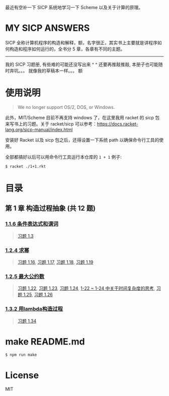最近有空补一下 SICP 系统地学习一下 Scheme 以及关于计算的原理。

# MY SICP ANSWERS

SICP 全称计算机程序的构造和解释，额，名字很正，其实书上主要就是讲程序如何构造和程序如何运行的，全书分 5 章，各章有不同的主题。

------

我的 SICP 习题册, 有些难的可能还没写出来 ^ ^ 还要再推敲推敲, 本册子也可能随时弃坑。。。 就像我的草稿本一样。。。 额

# 使用说明

> We no longer support OS/2, DOS, or Windows.

此外，MIT/Scheme 目前不再支持 windows 了，在这里我用 racket 的 sicp 包来写书上的习题。关于 racket/sicp 可以参考：https://docs.racket-lang.org/sicp-manual/index.html

安装好 Racket 以及 sicp 包之后，还得设置一下系统 path 以确保命令行工具的使用。

全部都搞好以后可以用命令行工具运行本仓库的 `1 + 1` 例子:

``` bash 
$ racket ./1+1.rkt
```


# 目录

## 第 1 章 构造过程抽象 (共 12 题)

### [1.1.6 条件表达式和谓词](./src/%E7%AC%AC%201%20%E7%AB%A0%20%E6%9E%84%E9%80%A0%E8%BF%87%E7%A8%8B%E6%8A%BD%E8%B1%A1/1.1.6%20%E6%9D%A1%E4%BB%B6%E8%A1%A8%E8%BE%BE%E5%BC%8F%E5%92%8C%E8%B0%93%E8%AF%8D) 

> [习题 1.3](./src/%E7%AC%AC%201%20%E7%AB%A0%20%E6%9E%84%E9%80%A0%E8%BF%87%E7%A8%8B%E6%8A%BD%E8%B1%A1/1.1.6%20%E6%9D%A1%E4%BB%B6%E8%A1%A8%E8%BE%BE%E5%BC%8F%E5%92%8C%E8%B0%93%E8%AF%8D#%E4%B9%A0%E9%A2%98-13)

### [1.2.4 求幂](./src/%E7%AC%AC%201%20%E7%AB%A0%20%E6%9E%84%E9%80%A0%E8%BF%87%E7%A8%8B%E6%8A%BD%E8%B1%A1/1.2.4%20%E6%B1%82%E5%B9%82) 

> [习题 1.16](./src/%E7%AC%AC%201%20%E7%AB%A0%20%E6%9E%84%E9%80%A0%E8%BF%87%E7%A8%8B%E6%8A%BD%E8%B1%A1/1.2.4%20%E6%B1%82%E5%B9%82#%E4%B9%A0%E9%A2%98-116), [习题 1.17](./src/%E7%AC%AC%201%20%E7%AB%A0%20%E6%9E%84%E9%80%A0%E8%BF%87%E7%A8%8B%E6%8A%BD%E8%B1%A1/1.2.4%20%E6%B1%82%E5%B9%82#%E4%B9%A0%E9%A2%98-117), [习题 1.18](./src/%E7%AC%AC%201%20%E7%AB%A0%20%E6%9E%84%E9%80%A0%E8%BF%87%E7%A8%8B%E6%8A%BD%E8%B1%A1/1.2.4%20%E6%B1%82%E5%B9%82#%E4%B9%A0%E9%A2%98-118), [习题 1.19](./src/%E7%AC%AC%201%20%E7%AB%A0%20%E6%9E%84%E9%80%A0%E8%BF%87%E7%A8%8B%E6%8A%BD%E8%B1%A1/1.2.4%20%E6%B1%82%E5%B9%82#%E4%B9%A0%E9%A2%98-119)

### [1.2.5 最大公约数](./src/%E7%AC%AC%201%20%E7%AB%A0%20%E6%9E%84%E9%80%A0%E8%BF%87%E7%A8%8B%E6%8A%BD%E8%B1%A1/1.2.5%20%E6%9C%80%E5%A4%A7%E5%85%AC%E7%BA%A6%E6%95%B0) 

> [习题 1.22](./src/%E7%AC%AC%201%20%E7%AB%A0%20%E6%9E%84%E9%80%A0%E8%BF%87%E7%A8%8B%E6%8A%BD%E8%B1%A1/1.2.5%20%E6%9C%80%E5%A4%A7%E5%85%AC%E7%BA%A6%E6%95%B0#%E4%B9%A0%E9%A2%98-122), [习题 1.23](./src/%E7%AC%AC%201%20%E7%AB%A0%20%E6%9E%84%E9%80%A0%E8%BF%87%E7%A8%8B%E6%8A%BD%E8%B1%A1/1.2.5%20%E6%9C%80%E5%A4%A7%E5%85%AC%E7%BA%A6%E6%95%B0#%E4%B9%A0%E9%A2%98-123), [习题 1.24](./src/%E7%AC%AC%201%20%E7%AB%A0%20%E6%9E%84%E9%80%A0%E8%BF%87%E7%A8%8B%E6%8A%BD%E8%B1%A1/1.2.5%20%E6%9C%80%E5%A4%A7%E5%85%AC%E7%BA%A6%E6%95%B0#%E4%B9%A0%E9%A2%98-124), [1-22 ~ 1-24 中关于时间复杂度的思考](./src/%E7%AC%AC%201%20%E7%AB%A0%20%E6%9E%84%E9%80%A0%E8%BF%87%E7%A8%8B%E6%8A%BD%E8%B1%A1/1.2.5%20%E6%9C%80%E5%A4%A7%E5%85%AC%E7%BA%A6%E6%95%B0#1-22-~%201-24%20%E4%B8%AD%E5%85%B3%E4%BA%8E%E6%97%B6%E9%97%B4%E5%A4%8D%E6%9D%82%E5%BA%A6%E7%9A%84%E6%80%9D%E8%80%83), [习题 1.25](./src/%E7%AC%AC%201%20%E7%AB%A0%20%E6%9E%84%E9%80%A0%E8%BF%87%E7%A8%8B%E6%8A%BD%E8%B1%A1/1.2.5%20%E6%9C%80%E5%A4%A7%E5%85%AC%E7%BA%A6%E6%95%B0#%E4%B9%A0%E9%A2%98-125), [习题 1.26](./src/%E7%AC%AC%201%20%E7%AB%A0%20%E6%9E%84%E9%80%A0%E8%BF%87%E7%A8%8B%E6%8A%BD%E8%B1%A1/1.2.5%20%E6%9C%80%E5%A4%A7%E5%85%AC%E7%BA%A6%E6%95%B0#%E4%B9%A0%E9%A2%98-126)

### [1.3.2 用lambda构造过程](./src/%E7%AC%AC%201%20%E7%AB%A0%20%E6%9E%84%E9%80%A0%E8%BF%87%E7%A8%8B%E6%8A%BD%E8%B1%A1/1.3.2%20%E7%94%A8lambda%E6%9E%84%E9%80%A0%E8%BF%87%E7%A8%8B) 

> [习题 1.34](./src/%E7%AC%AC%201%20%E7%AB%A0%20%E6%9E%84%E9%80%A0%E8%BF%87%E7%A8%8B%E6%8A%BD%E8%B1%A1/1.3.2%20%E7%94%A8lambda%E6%9E%84%E9%80%A0%E8%BF%87%E7%A8%8B#%E4%B9%A0%E9%A2%98-134)

# make README.md 

``` bash
$ npm run make 
```

# License

MIT

 